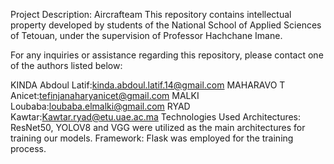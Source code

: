 
Project Description: Aircrafteam
This repository contains intellectual property developed by students of the National School of Applied Sciences of Tetouan, under the supervision of Professor Hachchane Imane.

For any inquiries or assistance regarding this repository, please contact one of the authors listed below:

KINDA Abdoul Latif:kinda.abdoul.latif.14@gmail.com
MAHARAVO T Anicet:tefinjanaharyanicet@gmail.com
MALKI Loubaba:loubaba.elmalki@gmail.com
RYAD Kawtar:Kawtar.ryad@etu.uae.ac.ma
Technologies Used
Architectures: ResNet50, YOLOV8 and VGG were utilized as the main architectures for training our models.
Framework: Flask was employed for the training process.
